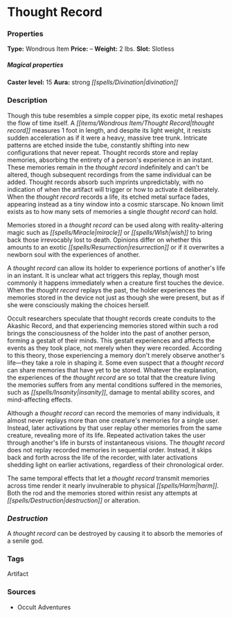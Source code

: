 ﻿---
Title: "Thought Record"
Type: "Wondrous Item"
Price: "–"
Weight: "2 lbs."
Slot: "Slotless"
Caster level: "15"
Aura: "strong divination"
Description: |
  "Though this tube resembles a simple copper pipe, its exotic metal reshapes the flow of time itself. A _thought record_ measures 1 foot in length, and despite its light weight, it resists sudden acceleration as if it were a heavy, massive tree trunk. Intricate patterns are etched inside the tube, constantly shifting into new configurations that never repeat. _Thought records_ store and replay memories, absorbing the entirety of a person's experience in an instant. These memories remain in the _thought record_ indefinitely and can't be altered, though subsequent recordings from the same individual can be added. _Thought records_ absorb such imprints unpredictably, with no indication of when the artifact will trigger or how to activate it deliberately. When the _thought record_ records a life, its etched metal surface fades, appearing instead as a tiny window into a cosmic starscape. No known limit exists as to how many sets of memories a single thought record can hold.
  Memories stored in a _thought record_ can be used along with reality-altering magic such as _miracle_ or _wish_ to bring back those irrevocably lost to death. Opinions differ on whether this amounts to an exotic _resurrection_ or if it overwrites a newborn soul with the experiences of another.
  A _thought record_ can allow its holder to experience portions of another's life in an instant. It is unclear what act triggers this replay, though most commonly it happens immediately when a creature first touches the device. When the _thought record_ replays the past, the holder experiences the memories stored in the device not just as though she were present, but as if she were consciously making the choices herself.
  Occult researchers speculate that _thought records_ create conduits to the Akashic Record, and that experiencing memories stored within such a rod brings the consciousness of the holder into the past of another person, forming a gestalt of their minds. This gestalt experiences and affects the events as they took place, not merely when they were recorded. According to this theory, those experiencing a memory don't merely observe another's life—they take a role in shaping it. Some even suspect that a _thought record_ can share memories that have yet to be stored. Whatever the explanation, the experiences of the _thought record_ are so total that the creature living the memories suffers from any mental conditions suffered in the memories, such as insanity, damage to mental ability scores, and mind-affecting effects.
  Although a _thought record_ can record the memories of many individuals, it almost never replays more than one creature's memories for a single user. Instead, later activations by that user replay other memories from the same creature, revealing more of its life. Repeated activation takes the user through another's life in bursts of instantaneous visions. The _thought record_ does not replay recorded memories in sequential order. Instead, it skips back and forth across the life of the recorder, with later activations shedding light on earlier activations, regardless of their chronological order.
  The same temporal effects that let a _thought record_ transmit memories across time render it nearly invulnerable to physical harm. Both the rod and the memories stored within resist any attempts at destruction or alteration."
Destruction: |
  "A _thought record_ can be destroyed by causing it to absorb the memories of a senile god."
Sources: "['Occult Adventures']"
---

# Thought Record

### Properties

**Type:** Wondrous Item **Price:** – **Weight:** 2 lbs. **Slot:** Slotless

##### Magical properties

**Caster level:** 15 **Aura:** strong _[[spells/Divination|divination]]_

### Description

Though this tube resembles a simple copper pipe, its exotic metal reshapes the flow of time itself. A _[[items/Wondrous Item/Thought Record|thought record]]_ measures 1 foot in length, and despite its light weight, it resists sudden acceleration as if it were a heavy, massive tree trunk. Intricate patterns are etched inside the tube, constantly shifting into new configurations that never repeat. Thought records store and replay memories, absorbing the entirety of a person's experience in an instant. These memories remain in the _thought record_ indefinitely and can't be altered, though subsequent recordings from the same individual can be added. Thought records absorb such imprints unpredictably, with no indication of when the artifact will trigger or how to activate it deliberately. When the _thought record_ records a life, its etched metal surface fades, appearing instead as a tiny window into a cosmic starscape. No known limit exists as to how many sets of memories a single _thought record_ can hold.

Memories stored in a _thought record_ can be used along with reality-altering magic such as _[[spells/Miracle|miracle]]_ or _[[spells/Wish|wish]]_ to bring back those irrevocably lost to death. Opinions differ on whether this amounts to an exotic _[[spells/Resurrection|resurrection]]_ or if it overwrites a newborn soul with the experiences of another.

A _thought record_ can allow its holder to experience portions of another's life in an instant. It is unclear what act triggers this replay, though most commonly it happens immediately when a creature first touches the device. When the _thought record_ replays the past, the holder experiences the memories stored in the device not just as though she were present, but as if she were consciously making the choices herself.

Occult researchers speculate that thought records create conduits to the Akashic Record, and that experiencing memories stored within such a rod brings the consciousness of the holder into the past of another person, forming a gestalt of their minds. This gestalt experiences and affects the events as they took place, not merely when they were recorded. According to this theory, those experiencing a memory don't merely observe another's life—they take a role in shaping it. Some even suspect that a _thought record_ can share memories that have yet to be stored. Whatever the explanation, the experiences of the _thought record_ are so total that the creature living the memories suffers from any mental conditions suffered in the memories, such as _[[spells/Insanity|insanity]]_, damage to mental ability scores, and mind-affecting effects.

Although a _thought record_ can record the memories of many individuals, it almost never replays more than one creature's memories for a single user. Instead, later activations by that user replay other memories from the same creature, revealing more of its life. Repeated activation takes the user through another's life in bursts of instantaneous visions. The _thought record_ does not replay recorded memories in sequential order. Instead, it skips back and forth across the life of the recorder, with later activations shedding light on earlier activations, regardless of their chronological order.

The same temporal effects that let a _thought record_ transmit memories across time render it nearly invulnerable to physical _[[spells/Harm|harm]]_. Both the rod and the memories stored within resist any attempts at _[[spells/Destruction|destruction]]_ or alteration.

### _Destruction_

A _thought record_ can be destroyed by causing it to absorb the memories of a senile god.

### Tags

Artifact

### Sources

* Occult Adventures